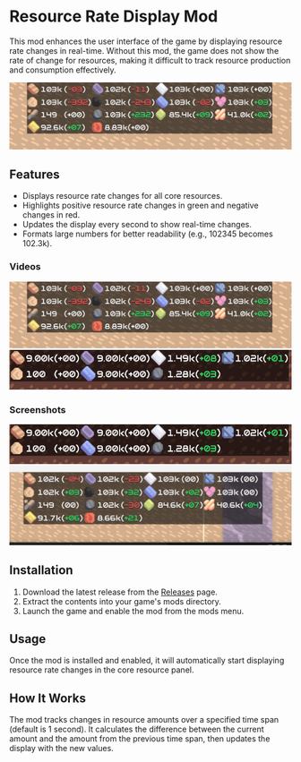 # Resource Rate Display Mod

This mod enhances the user interface of the game by displaying resource rate changes in real-time. Without this mod, the game does not show the rate of change for resources, making it difficult to track resource production and consumption effectively.

![Screenshot](media/Screenshot%202024-05-25%20020010.png)

## Features

- Displays resource rate changes for all core resources.
- Highlights positive resource rate changes in green and negative changes in red.
- Updates the display every second to show real-time changes.
- Formats large numbers for better readability (e.g., 102345 becomes 102.3k).

### Videos

[![Watch the video](media/Screenshot%202024-05-25%20020010.png)](media/2024-05-25%2002-04-32.mkv)
[![Watch the video](media/Screenshot%202024-05-25%20015842.png)](media/2024-05-25%2002-00-43.mkv)

### Screenshots

![Screenshot](media/Screenshot%202024-05-25%20015842.png)
![Screenshot](media/Screenshot%202024-05-25%20010410.png)

## Installation

1. Download the latest release from the [Releases](https://github.com/yourusername/resourceratedisplay/releases) page.
2. Extract the contents into your game's mods directory.
3. Launch the game and enable the mod from the mods menu.

## Usage

Once the mod is installed and enabled, it will automatically start displaying resource rate changes in the core resource panel.

## How It Works

The mod tracks changes in resource amounts over a specified time span (default is 1 second). It calculates the difference between the current amount and the amount from the previous time span, then updates the display with the new values.